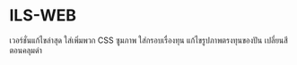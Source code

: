 # ILS-WEB

เวอร์ชั่นแก้ไขล่าสุด 
ใส่เพิ่มพวก CSS ซูมภาพ
ใส่กรอบเรื่องทุน
แก้ไขรูปภาพตรงทุนของปัน 
เปลี่ยนสีตอนคลุมดำ 
